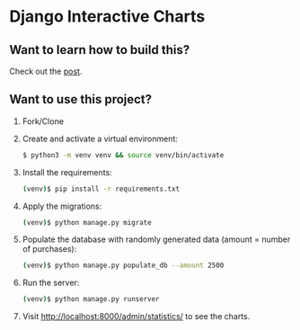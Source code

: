 # Django Interactive Charts

## Want to learn how to build this?

Check out the [post](x).

## Want to use this project?

1. Fork/Clone

1. Create and activate a virtual environment:

    ```sh
    $ python3 -m venv venv && source venv/bin/activate
    ```

1. Install the requirements:

    ```sh
    (venv)$ pip install -r requirements.txt
    ```

1. Apply the migrations:

    ```sh
    (venv)$ python manage.py migrate
    ```
    
1. Populate the database with randomly generated data (amount = number of purchases):

    ```sh
    (venv)$ python manage.py populate_db --amount 2500
    ```

1. Run the server:

    ```sh
    (venv)$ python manage.py runserver
    ```
   
1. Visit [http://localhost:8000/admin/statistics/](http://localhost:8000/admin/statistics/) to see the charts.
